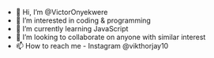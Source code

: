 - 👋 Hi, I’m @VictorOnyekwere
- 👀 I’m interested in coding & programming
- 🌱 I’m currently learning JavaScript
- 💞️ I’m looking to collaborate on anyone with similar interest
- 📫 How to reach me - Instagram @vikthorjay10

<!---
VictorOnyekwere/VictorOnyekwere is a ✨ special ✨ repository because its `README.md` (this file) appears on your GitHub profile.
You can click the Preview link to take a look at your changes.
--->
